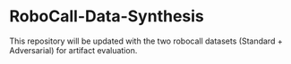 # RoboCall-Data-Synthesis
This repository will be updated with the two robocall datasets (Standard + Adversarial) for artifact evaluation.
